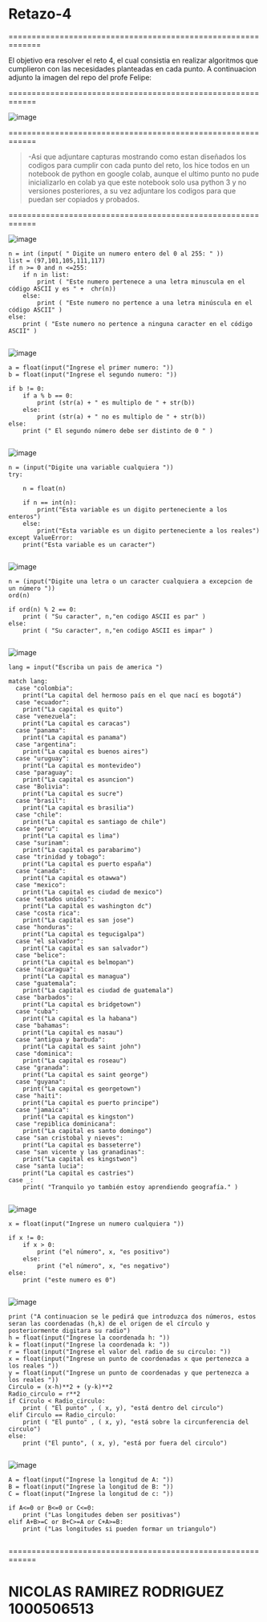 # Retazo-4
=============================================================

El objetivo era resolver el reto 4, el cual consistia en
realizar algoritmos que cumplieron con las necesidades 
planteadas en cada punto.
A continuacion adjunto la imagen del repo del profe Felipe:

============================================================

![image](https://github.com/user-attachments/assets/8190408c-2d62-4ff3-b9fc-7394907d030d)

============================================================

 >-Asi que adjuntare capturas mostrando como estan
 >diseñados los codigos para cumplir con cada punto del reto,
 >los hice todos en un notebook de python en google colab,
 >aunque el ultimo punto no pude inicializarlo en colab ya
 >que este notebook solo usa python 3 y no versiones posteriores,
 >a su vez adjuntare los codigos para que puedan ser copiados y probados.

============================================================

![image](https://github.com/user-attachments/assets/f8a86e40-9f2d-47d4-92bd-6b747a9a7145)

```
n = int (input( " Digite un numero entero del 0 al 255: " ))
list = (97,101,105,111,117)
if n >= 0 and n <=255:
    if n in list:
        print ( "Este numero pertenece a una letra minuscula en el código ASCII y es " +  chr(n))
    else:
        print ( "Este numero no pertence a una letra minúscula en el código ASCII" )
else:
    print ( "Este numero no pertence a ninguna caracter en el código ASCII" )


```

![image](https://github.com/user-attachments/assets/282f7b27-a4b0-4297-8fe3-8e521d551a61)

```
a = float(input("Ingrese el primer numero: "))
b = float(input("Ingrese el segundo numero: "))

if b != 0:
    if a % b == 0:
        print (str(a) + " es multiplo de " + str(b))
    else:
        print (str(a) + " no es multiplo de " + str(b))
else:
    print (" El segundo número debe ser distinto de 0 " )


```

![image](https://github.com/user-attachments/assets/ac80da18-dd44-4e03-af76-5f37efe93b4a)

```
n = (input("Digite una variable cualquiera "))
try:

    n = float(n)

    if n == int(n):
        print("Esta variable es un digito perteneciente a los enteros")
    else:
        print("Esta variable es un digito perteneciente a los reales")
except ValueError:
    print("Esta variable es un caracter")


```

![image](https://github.com/user-attachments/assets/f7539ac0-8634-4407-b128-c2ab4b513ff9)

```
n = (input("Digite una letra o un caracter cualquiera a excepcion de un número "))
ord(n)

if ord(n) % 2 == 0:
    print ( "Su caracter", n,"en codigo ASCII es par" )
else:
    print ( "Su caracter", n,"en codigo ASCII es impar" )


```

![image](https://github.com/user-attachments/assets/af74d55d-b6a8-48a4-bd91-3969551aa303)

```
lang = input("Escriba un pais de america ")

match lang:
  case "colombia":
    print("La capital del hermoso país en el que nací es bogotá")
  case "ecuador":
    print("La capital es quito")
  case "venezuela":
    print("La capital es caracas")
  case "panama":
    print("La capital es panama")
  case "argentina":
    print("La capital es buenos aires")
  case "uruguay":
    print("La capital es montevideo")
  case "paraguay":
    print("La capital es asuncion")
  case "Bolivia":
    print("La capital es sucre")
  case "brasil":
    print("La capital es brasilia")
  case "chile":
    print("La capital es santiago de chile")
  case "peru":
    print("La capital es lima")
  case "surinam":
    print("La capital es parabarimo")
  case "trinidad y tobago":
    print("La capital es puerto españa")
  case "canada":
    print("La capital es otawwa")
  case "mexico":
    print("La capital es ciudad de mexico")
  case "estados unidos":
    print("La capital es washington dc")
  case "costa rica":
    print("La capital es san jose")
  case "honduras":
    print("La capital es tegucigalpa")
  case "el salvador":
    print("La capital es san salvador")
  case "belice":
    print("La capital es belmopan")
  case "nicaragua":
    print("La capital es managua")
  case "guatemala":
    print("La capital es ciudad de guatemala")
  case "barbados":
    print("La capital es bridgetown")
  case "cuba":
    print("La capital es la habana")
  case "bahamas":
    print("La capital es nasau")
  case "antigua y barbuda":
    print("La capital es saint john")
  case "dominica":
    print("La capital es roseau")
  case "granada":
    print("La capital es saint george")
  case "guyana":
    print("La capital es georgetown")
  case "haiti":
    print("La capital es puerto principe")
  case "jamaica":
    print("La capital es kingston")
  case "repiblica dominicana":
    print("La capital es santo domingo")
  case "san cristobal y nieves":
    print("La capital es basseterre")
  case "san vicente y las granadinas":
    print("La capital es kingstwon")
  case "santa lucia":
    print("La capital es castries")
case _:
    print( "Tranquilo yo también estoy aprendiendo geografía." )


```

![image](https://github.com/user-attachments/assets/07ab089d-c9f3-43fc-a69d-f5e43368a310)

```
x = float(input("Ingrese un numero cualquiera "))

if x != 0:
    if x > 0:
        print ("el número", x, "es positivo")
    else:
        print ("el número", x, "es negativo")
else:
    print ("este numero es 0")


```

![image](https://github.com/user-attachments/assets/7726aad6-311b-4007-b21a-a7f0e9467071)

```
print ("A continuacion se le pedirá que introduzca dos números, estos seran las coordenadas (h,k) de el origen de el círculo y posteriormente digitara su radio")
h = float(input("Ingrese la coordenada h: "))
k = float(input("Ingrese la coordenada k: "))
r = float(input("Ingrese el valor del radio de su circulo: "))
x = float(input("Ingrese un punto de coordenadas x que pertenezca a los reales "))
y = float(input("Ingrese un punto de coordenadas y que pertenezca a los reales "))
Circulo = (x-h)**2 + (y-k)**2
Radio_circulo = r**2
if Circulo < Radio_circulo:
    print ( "El punto" , ( x, y), "está dentro del circulo")
elif Circulo == Radio_circulo:
    print ( "El punto" , ( x, y), "está sobre la circunferencia del circulo")
else:
    print ("El punto", ( x, y), "está por fuera del circulo")


```

![image](https://github.com/user-attachments/assets/91a6475d-20d6-4d37-8e4a-4eb8750da26c)

```
A = float(input("Ingrese la longitud de A: "))
B = float(input("Ingrese la longitud de B: "))
C = float(input("Ingrese la longitud de c: "))

if A<=0 or B<=0 or C<=0:
    print ("Las longitudes deben ser positivas")
elif A+B>=C or B+C>=A or C+A>=B:
    print ("Las longitudes si pueden formar un triangulo")


```

============================================================

# NICOLAS RAMIREZ RODRIGUEZ 1000506513

